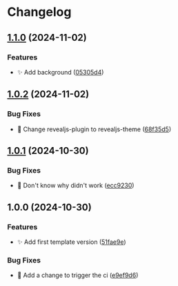 # Changelog

## [1.1.0](https://github.com/kevinah95/quarto-revealjs-cenfotec/compare/v1.0.2...v1.1.0) (2024-11-02)


### Features

* :sparkles: Add background ([05305d4](https://github.com/kevinah95/quarto-revealjs-cenfotec/commit/05305d4a879e9914fccbe0b53677b88f194035e6))

## [1.0.2](https://github.com/kevinah95/quarto-revealjs-cenfotec/compare/v1.0.1...v1.0.2) (2024-11-02)


### Bug Fixes

* :bug: Change revealjs-plugin to revealjs-theme ([68f35d5](https://github.com/kevinah95/quarto-revealjs-cenfotec/commit/68f35d596d434e4286d94c7c9a5286b7701d75a0))

## [1.0.1](https://github.com/kevinah95/quarto-revealjs-cenfotec/compare/v1.0.0...v1.0.1) (2024-10-30)


### Bug Fixes

* :green_heart: Don't know why didn't work ([ecc9230](https://github.com/kevinah95/quarto-revealjs-cenfotec/commit/ecc92306cf0b583efb39951679d29a1316ad1b82))

## 1.0.0 (2024-10-30)


### Features

* :sparkles: Add first template version ([51fae9e](https://github.com/kevinah95/quarto-revealjs-cenfotec/commit/51fae9ecba74ae0a5f3365672a36b3a829603987))


### Bug Fixes

* :green_heart: Add a change to trigger the ci ([e9ef9d6](https://github.com/kevinah95/quarto-revealjs-cenfotec/commit/e9ef9d683c912d2a4607a8c6884772a46340029e))
